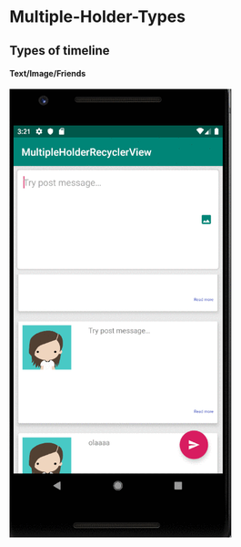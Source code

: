 # Multiple-Holder-Types
## Types of timeline


#### Text/Image/Friends
![](https://github.com/jaozinfs/Multiple-Holder-Types/blob/master/imgs/images.gif)
